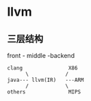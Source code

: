 # llvm

## 三层结构
front - middle -backend

```
clang               X86
      \            /
java--- llvm(IR)   ---ARM
      /            \ 
others              MIPS
```
